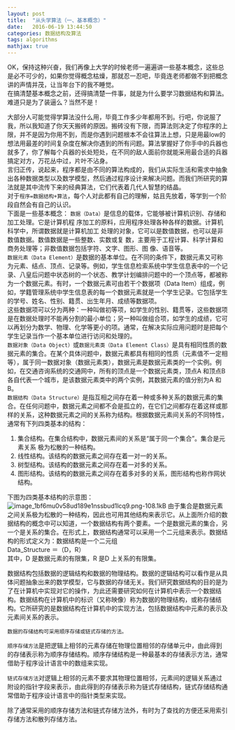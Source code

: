 ```yaml
---
layout: post
title:  "从头学算法（一、基本概念）"
date:   2016-06-19 13:44:50
categories: 数据结构及算法
tags: algorithms
mathjax: true
---
```


OK，保持这种兴奋，我们再像上大学的时候老师一遍遍讲一些基本概念，这些总是必不可少的，如果你觉得概念枯燥，那就忍一忍吧，毕竟连老师都做不到把概念讲的声情并茂，让当年台下的我不睡觉。  
在搞清楚基本概念之前，还得搞清楚一件事，就是为什么要学习数据结构和算法。难道只是为了装逼么？当然不是！  




大部分人可能觉得学算法没什么用，毕竟工作多少年都用不到。行吧，你说服了我，所以我知道了你天天搬砖的原因。搬砖没有下限，而算法则决定了你程序的上限，并不是因为你用不到，而是你遇到问题根本不会往算法上想，只是用最low的想法用最差的时间复杂度在解决你遇到的所有问题。算法掌握好了你手中的兵器也就多了，你了解每个兵器的长处短处，在不同的敌人面前你就能采用最合适的兵器搞定对方，万花丛中过，片叶不沾身。  
言归正传，说起来，程序都是由不同的算法构成的，我们从实际生活和需求中抽象出各种数据类型以及数学模型，然后通过程序设计来解决问题。而我们所研究的算法就是其中流传下来的经典算法，它们代表着几代人智慧的结晶。  
对于`程序=数据结构+算法`，每个人对此都有自己的理解，姑且先放着，等学到一个阶段自然会有自己的认识。  
下面是一些基本概念：
`数据（Data）`是信息的载体，它能够被计算机识别、存储和加工处理。它是计算机程
序加工的原料，应用程序处理各种各样的数据。计算机科学中，所谓数据就是计算机加工
处理的对象，它可以是数值数据，也可以是非数值数据。数值数据是一些整数、实数或复
数，主要用于工程计算、科学计算和商务处理等；非数值数据包括字符、文字、图形、图
像、语音等。  
`数据元素（Data Element）`是数据的基本单位。在不同的条件下，数据元素又可称为元素、结点、顶点、记录等。例如，学生信息检索系统中学生信息表中的一个记录、八皇后问题中状态树的一个状态、教学计划编排问题中的一个顶点等，都被称为一个数据元素。有时，一个数据元素可由若干个数据项（Data Item）组成，例如，学籍管理系统中学生信息表的每一个数据元素就是一个学生记录。它包括学生的学号、姓名、性别、籍贯、出生年月、成绩等数据项。  
这些数据项可以分为两种：一种叫做初等项，如学生的性别、籍贯等，这些数据项是在数据处理时不能再分割的最小单位；另一种叫做组合项，如学生的成绩，它可以再划分为数学、物理、化学等更小的项。通常，在解决实际应用问题时是把每个学生记录当作一个基本单位进行访问和处理的。  
`数据对象（Data Object）`或`数据元素类（Data Element Class）`是具有相同性质的数据元素的集合。在某个具体问题中，数据元素都具有相同的性质（元素值不一定相等），属于同一数据对象（数据元素类），数据元素是数据元素类的一个实例。例如，在交通咨询系统的交通网中，所有的顶点是一个数据元素类，顶点A 和顶点B 各自代表一个城市，是该数据元素类中的两个实例，其数据元素的值分别为A 和B。  
`数据结构（Data Structure）`是指互相之间存在着一种或多种关系的数据元素的集合。在任何问题中，数据元素之间都不会是孤立的，在它们之间都存在着这样或那样的关系，这种数据元素之间的关系称为结构。根据数据元素间关系的不同特性，通常有下列四类基本的结构：

 1. 集合结构。在集合结构中，数据元素间的关系是“属于同一个集合”。集合是元素关系
    极为松散的一种结构。
 2. 线性结构。该结构的数据元素之间存在着一对一的关系。
 3. 树型结构。该结构的数据元素之间存在着一对多的关系。
 4. 图形结构。该结构的数据元素之间存在着多对多的关系，图形结构也称作网状结构。

下图为四类基本结构的示意图：
![image_1bf6mu0v58ud189e1nssbud1lcq9.png-108.1kB][1]
由于集合是数据元素之间关系极为松散的一种结构，因此也可用其他结构来表示它。从上面所介绍的数据结构的概念中可以知道，一个数据结构有两个要素。一个是数据元素的集合，另一个是关系的集合。在形式上，数据结构通常可以采用一个二元组来表示。数据结构的形式定义为：数据结构是一个二元组  
Data_Structure ＝（D，R）  
其中，D 是数据元素的有限集，R 是D 上关系的有限集。

数据结构包括数据的逻辑结构和数据的物理结构。数据的逻辑结构可以看作是从具体问题抽象出来的数学模型，它与数据的存储无关。我们研究数据结构的目的是为了在计算机中实现对它的操作，为此还需要研究如何在计算机中表示一个数据结构。数据结构在计算机中的标识（又称映像）称为数据的物理结构，或称存储结构。它所研究的是数据结构在计算机中的实现方法，包括数据结构中元素的表示及元素间关系的表示。

`数据的存储结构可采用顺序存储或链式存储的方法。`

`顺序存储方法`是把逻辑上相邻的元素存储在物理位置相邻的存储单元中，由此得到的存储表示称为顺序存储结构。顺序存储结构是一种最基本的存储表示方法，通常借助于程序设计语言中的数组来实现。

`链式存储方法`对逻辑上相邻的元素不要求其物理位置相邻，元素间的逻辑关系通过附设的指针字段来表示，由此得到的存储表示称为链式存储结构，链式存储结构通常借助于程序设计语言中的指针类型来实现。

除了通常采用的顺序存储方法和链式存储方法外，有时为了查找的方便还采用索引存储方法和散列存储方法。

  [1]: http://static.zybuluo.com/coldxiangyu/kqbzpqsp5zo3om3lsysj1hed/image_1bf6mu0v58ud189e1nssbud1lcq9.png
